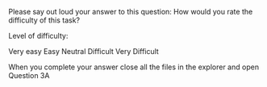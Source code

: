 Please say out loud your answer to this question: How would you rate
the difficulty of this task?

Level of difficulty: 

Very easy 
Easy
Neutral
Difficult
Very Difficult

When you complete your answer close all the files in the explorer and 
open Question 3A